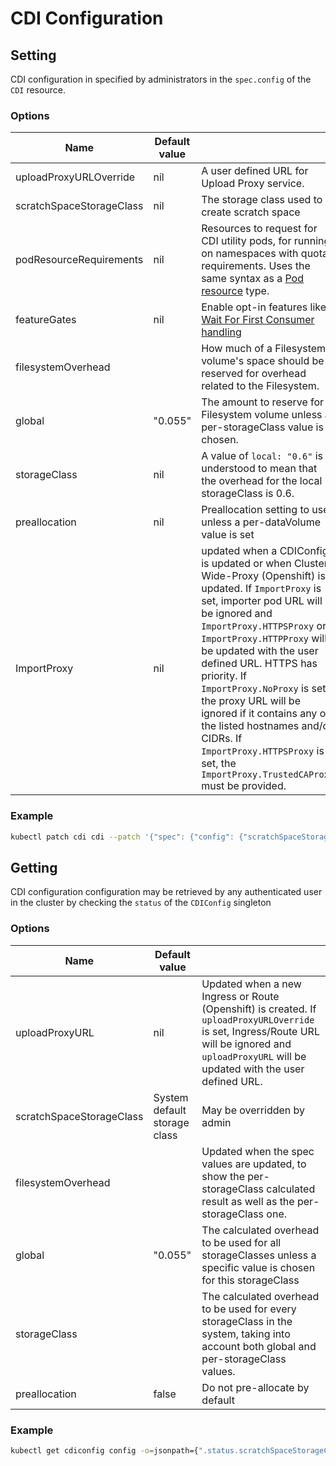 # CDI Configuration

## Setting

CDI configuration in specified by administrators in the `spec.config` of the `CDI` resource.

### Options

| Name                     | Default value |                                                                                                                                                                                                                              |
| ------------------------ | ------------- | ---------------------------------------------------------------------------------------------------------------------------------------------------------------------------------------------------------------------------- |
| uploadProxyURLOverride   | nil           | A user defined URL for Upload Proxy service.                                                                                                                                                                                 |
| scratchSpaceStorageClass | nil           | The storage class used to create scratch space                                                                                                                                                                               |
| podResourceRequirements  | nil           | Resources to request for CDI utility pods, for running on namespaces with quota requirements. Uses the same syntax as a [Pod resource](https://kubernetes.io/docs/concepts/configuration/manage-resources-containers/) type. |
| featureGates             | nil           | Enable opt-in features like [Wait For First Consumer handling](waitforfirstconsumer-storage-handling.md)                                                                                                                     |
| filesystemOverhead       |               | How much of a Filesystem volume's space should be reserved for overhead related to the Filesystem.                                                                                                                           |
| global                   | "0.055"       | The amount to reserve for a Filesystem volume unless a per-storageClass value is chosen.                                                                                                                                     |
| storageClass             | nil           | A value of `local: "0.6"` is understood to mean that the overhead for the local storageClass is 0.6.                                                                                                                         |
| preallocation            | nil           | Preallocation setting to use unless a per-dataVolume value is set                                                                                                                                                            |
| ImportProxy              | nil           | updated when a CDIConfig is updated or when Cluster Wide-Proxy (Openshift) is updated. If `ImportProxy` is set, importer pod URL will be ignored and `ImportProxy.HTTPSProxy` or `ImportProxy.HTTPProxy` will be updated with the user defined URL. HTTPS has priority. If `ImportProxy.NoProxy` is set, the proxy URL will be ignored if it contains any of the listed hostnames and/or CIDRs. If `ImportProxy.HTTPSProxy` is set, the `ImportProxy.TrustedCAProxy` must be provided. |
### Example

```bash
kubectl patch cdi cdi --patch '{"spec": {"config": {"scratchSpaceStorageClass": "local"}}}' --type merge
```

## Getting

CDI configuration configuration may be retrieved by any authenticated user in the cluster by checking the `status` of the `CDIConfig` singleton

### Options

| Name                     | Default value                |                                                                                                                                                                                                   |
| ------------------------ | ---------------------------- | ------------------------------------------------------------------------------------------------------------------------------------------------------------------------------------------------- |
| uploadProxyURL           | nil                          | Updated when a new Ingress or Route (Openshift) is created. If `uploadProxyURLOverride` is set, Ingress/Route URL will be ignored and `uploadProxyURL` will be updated with the user defined URL. |
| scratchSpaceStorageClass | System default storage class | May be overridden by admin                                                                                                                                                                        |
| filesystemOverhead       |                              | Updated when the spec values are updated, to show the per-storageClass calculated result as well as the per-storageClass one.                                                                     |
| global                   | "0.055"                      | The calculated overhead to be used for all storageClasses unless a specific value is chosen for this storageClass                                                                                 |
| storageClass             |                              | The calculated overhead to be used for every storageClass in the system, taking into account both global and per-storageClass values.                                                             |
| preallocation            | false                        | Do not pre-allocate by default                                                                                                                                                                    |

### Example

```bash
kubectl get cdiconfig config -o=jsonpath={".status.scratchSpaceStorageClass"}
```
